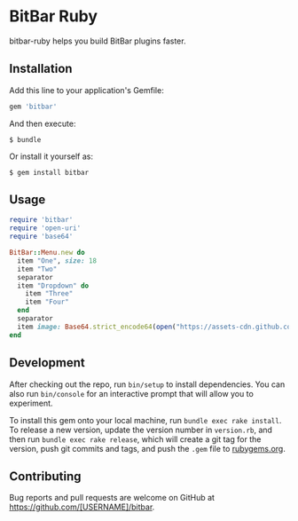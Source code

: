 # BitBar Ruby

bitbar-ruby helps you build BitBar plugins faster.

## Installation

Add this line to your application's Gemfile:

```ruby
gem 'bitbar'
```

And then execute:

    $ bundle

Or install it yourself as:

    $ gem install bitbar

## Usage

```ruby
require 'bitbar'
require 'open-uri'
require 'base64'

BitBar::Menu.new do
  item "One", size: 18
  item "Two"
  separator
  item "Dropdown" do
    item "Three"
    item "Four"
  end
  separator
  item image: Base64.strict_encode64(open("https://assets-cdn.github.com/images/modules/logos_page/GitHub-Mark.png").read)
end
```


## Development

After checking out the repo, run `bin/setup` to install dependencies. You can also run `bin/console` for an interactive prompt that will allow you to experiment.

To install this gem onto your local machine, run `bundle exec rake install`. To release a new version, update the version number in `version.rb`, and then run `bundle exec rake release`, which will create a git tag for the version, push git commits and tags, and push the `.gem` file to [rubygems.org](https://rubygems.org).

## Contributing

Bug reports and pull requests are welcome on GitHub at https://github.com/[USERNAME]/bitbar.
